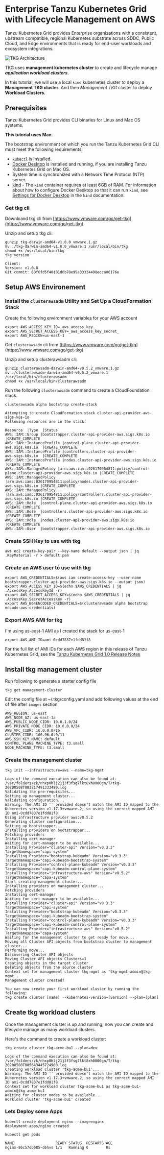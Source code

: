 


# Enterprise Tanzu Kubernetes Grid with Lifecycle Management on AWS

Tanzu Kubernetes Grid provides Enterprise organizations with a consistent, upstream compatible, regional Kubernetes substrate across SDDC, Public Cloud, and Edge environments that is ready for end-user workloads and ecosystem integrations.

![TKG Architecture](https://github.com/mayureshkrishna/enterprise-tkg-on-aws/blob/master/tkg-architecture.png?raw=true)

TKG uses **management kubernetes cluster** to create and lifecycle manage ***application workload clusters.***

In this tutorial, we will use a local `kind` kubernetes cluster to deploy a **Management TKG cluster**.
And then *Management TKG* cluster to deploy **Workload Clusters.**

## Prerequisites

Tanzu Kubernetes Grid provides CLI binaries for Linux and Mac OS systems. 

**This tutorial uses Mac.**

The bootstrap environment on which you run the Tanzu Kubernetes Grid CLI must meet the following requirements:

-   [`kubectl`](https://v1-17.docs.kubernetes.io/docs/tasks/tools/install-kubectl/)  is installed.
-   [Docker Desktop](https://www.docker.com/products/docker-desktop)  is installed and running, if you are installing Tanzu Kubernetes Grid on Mac OS.
-   System time is synchronized with a Network Time Protocol (NTP) server.
- [kind](https://kind.sigs.k8s.io/docs/user/quick-start/) - The `kind` container requires at least 6GB of RAM. For information about how to configure Docker Desktop so that it can run `kind`, see [Settings for Docker Desktop](https://kind.sigs.k8s.io/docs/user/quick-start/#settings-for-docker-desktop) in the `kind` documentation.

### Get tkg cli
Downloand tkg cli from [https://www.vmware.com/go/get-tkg](https://www.vmware.com/go/get-tkg)

Unzip and setup tkg cli: 
```
gunzip tkg-darwin-amd64-v1.0.0_vmware.1.gz
mv ./tkg-darwin-amd64-v1.0.0_vmware.1 /usr/local/bin/tkg
chmod +x /usr/local/bin/tkg
tkg version

Client:
Version: v1.0.0
Git commit: 60f6fd5f40101d6b78e95a33334498ecca86176e
```

## Setup AWS Environement 

### Install the  `clusterawsadm`  Utility and Set Up a CloudFormation Stack

Create the following environment variables for your AWS account

```
export AWS_ACCESS_KEY_ID=_aws_access_key_
export AWS_SECRET_ACCESS_KEY=_aws_access_key_secret_
export AWS_REGION=us-east-1
```
Get `clusterawsadm` cli from [https://www.vmware.com/go/get-tkg](https://www.vmware.com/go/get-tkg)

Unzip and setup clusterawsadm cli:
```
gunzip clusterawsadm-darwin-amd64-v0.5.2_vmware.1.gz
mv ./clusterawsadm-darwin-amd64-v0.5.2_vmware.1 /usr/local/bin/clusterawsadm
chmod +x /usr/local/bin/clusterawsadm
```
Run the following `clusterawsadm` command to create a CloudFoundation stack.
```
clusterawsadm alpha bootstrap create-stack

Attempting to create CloudFormation stack cluster-api-provider-aws-sigs-k8s-io
Following resources are in the stack:

Resource  |Type  |Status
AWS::IAM::Group |bootstrapper.cluster-api-provider-aws.sigs.k8s.io |CREATE_COMPLETE
AWS::IAM::InstanceProfile |control-plane.cluster-api-provider-aws.sigs.k8s.io  |CREATE_COMPLETE
AWS::IAM::InstanceProfile |controllers.cluster-api-provider-aws.sigs.k8s.io  |CREATE_COMPLETE
AWS::IAM::InstanceProfile |nodes.cluster-api-provider-aws.sigs.k8s.io  |CREATE_COMPLETE
AWS::IAM::ManagedPolicy |arn:aws:iam::026170954811:policy/control-plane.cluster-api-provider-aws.sigs.k8s.io |CREATE_COMPLETE
AWS::IAM::ManagedPolicy |arn:aws:iam::026170954811:policy/nodes.cluster-api-provider-aws.sigs.k8s.io |CREATE_COMPLETE
AWS::IAM::ManagedPolicy |arn:aws:iam::026170954811:policy/controllers.cluster-api-provider-aws.sigs.k8s.io |CREATE_COMPLETE
AWS::IAM::Role  |control-plane.cluster-api-provider-aws.sigs.k8s.io  |CREATE_COMPLETE
AWS::IAM::Role  |controllers.cluster-api-provider-aws.sigs.k8s.io  |CREATE_COMPLETE
AWS::IAM::Role  |nodes.cluster-api-provider-aws.sigs.k8s.io  |CREATE_COMPLETE
AWS::IAM::User  |bootstrapper.cluster-api-provider-aws.sigs.k8s.io
```
### Create SSH Key to use with tkg
```
aws ec2 create-key-pair --key-name default --output json | jq .KeyMaterial -r > default.pem
```
### Create an AWS user to use with tkg

```
export AWS_CREDENTIALS=$(aws iam create-access-key --user-name bootstrapper.cluster-api-provider-aws.sigs.k8s.io --output json)
export AWS_ACCESS_KEY_ID=$(echo $AWS_CREDENTIALS | jq .AccessKey.AccessKeyId -r)
export AWS_SECRET_ACCESS_KEY=$(echo $AWS_CREDENTIALS | jq .AccessKey.SecretAccessKey -r)
export AWS_B64ENCODED_CREDENTIALS=$(clusterawsadm alpha bootstrap encode-aws-credentials)
```

### Export AWS AMI for tkg

I'm using us-east-1 AMI as I created the stack for us-east-1
```
export AWS_AMI_ID=ami-0cdd7837e1fdd81f8
```
For the full list of AMI IDs for each AWS region in this release of Tanzu Kubernetes Grid, see the [Tanzu Kubernetes Grid 1.0 Release Notes](https://docs.vmware.com/en/VMware-Tanzu-Kubernetes-Grid/1.0/rn/VMware-Tanzu-Kubernetes-Grid-10-Release-Notes.html#amis)

## Install tkg management cluster

Run following to generate a starter config file
```
tkg get management-cluster
```
Edit the config file at ~/.tkg/config.yaml and add following values at the end of file after `images` section

```
AWS_REGION: us-east
AWS_NODE_AZ: us-east-1a
AWS_PUBLIC_NODE_CIDR: 10.0.1.0/24
AWS_PRIVATE_NODE_CIDR: 10.0.0.0/24
AWS_VPC_CIDR: 10.0.0.0/16
CLUSTER_CIDR: 100.96.0.0/11
AWS_SSH_KEY_NAME: default
CONTROL_PLANE_MACHINE_TYPE: t3.small
NODE_MACHINE_TYPE: t3.small
```
### Create the management cluster

```
tkg init --infrastructure=aws --name=tkg-mgmt

Logs of the command execution can also be found at: /var/folders/zk/nhxp0hlj21j3f3fsg7lkt8xh0000gn/T/tkg-20200508T003217491333480.log
Validating the pre-requisites...
Setting up management cluster...
Validating configuration...
Warning: The AMI ID '' provided doesn't match the AMI ID mapped to the Kubernetes version v1.17.3+vmware.2, so using the correct mapped AMI ID ami-0cdd7837e1fdd81f8
Using infrastructure provider aws:v0.5.2
Generating cluster configuration...
Setting up bootstrapper...
Installing providers on bootstrapper...
Fetching providers
Installing cert-manager
Waiting for cert-manager to be available...
Installing Provider="cluster-api" Version="v0.3.3" TargetNamespace="capi-system"
Installing Provider="bootstrap-kubeadm" Version="v0.3.3" TargetNamespace="capi-kubeadm-bootstrap-system"
Installing Provider="control-plane-kubeadm" Version="v0.3.3" TargetNamespace="capi-kubeadm-control-plane-system"
Installing Provider="infrastructure-aws" Version="v0.5.2" TargetNamespace="capa-system"
Start creating management cluster...
Installing providers on management cluster...
Fetching providers
Installing cert-manager
Waiting for cert-manager to be available...
Installing Provider="cluster-api" Version="v0.3.3" TargetNamespace="capi-system"
Installing Provider="bootstrap-kubeadm" Version="v0.3.3" TargetNamespace="capi-kubeadm-bootstrap-system"
Installing Provider="control-plane-kubeadm" Version="v0.3.3" TargetNamespace="capi-kubeadm-control-plane-system"
Installing Provider="infrastructure-aws" Version="v0.5.2" TargetNamespace="capa-system"
Waiting for the management cluster to get ready for move...
Moving all Cluster API objects from bootstrap cluster to management cluster...
Performing move...
Discovering Cluster API objects
Moving Cluster API objects Clusters=1
Creating objects in the target cluster
Deleting objects from the source cluster
Context set for management cluster tkg-mgmt as 'tkg-mgmt-admin@tkg-mgmt'.
Management cluster created!

You can now create your first workload cluster by running the following:
tkg create cluster [name] --kubernetes-version=[version] --plan=[plan]
```
## Create tkg workload clusters

Once the management cluster is up and running, now you can create and lifecycle manage as many workload clusters.

Here's the command to create a workload cluster:

```
tkg create cluster tkg-acme-bu1 --plan=dev

Logs of the command execution can also be found at: /var/folders/zk/nhxp0hlj21j3f3fsg7lkt8xh0000gn/T/tkg-20200508T005643445724980.log
Creating workload cluster 'tkg-acme-bu1'...
Warning: The AMI ID '' provided doesn't match the AMI ID mapped to the Kubernetes version v1.17.3+vmware.2, so using the correct mapped AMI ID ami-0cdd7837e1fdd81f8
Context set for workload cluster tkg-acme-bu1 as tkg-acme-bu1-admin@tkg-acme-bu1
Waiting for cluster nodes to be available...
Workload cluster 'tkg-acme-bu1' created
```

### Lets Deploy some Apps

```
kubectl create deployment nginx --image=nginx
deployment.apps/nginx created
```
```
kubectl get pods

NAME 				   READY STATUS  RESTARTS AGE
nginx-86c57db685-d6hvs 1/1 	 Running 0  	  8s
```
